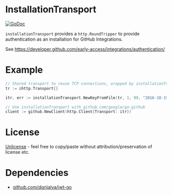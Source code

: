 # InstallationTransport

[![GoDoc](https://godoc.org/github.com/bradleyfalzon/installationTransport?status.svg)](https://godoc.org/github.com/bradleyfalzon/installationTransport)

`installationTransport` provides a `http.RoundTripper` to provide authentication as an installation for GitHub
Integrations.

See https://developer.github.com/early-access/integrations/authentication/

# Example

```go
// Shared transport to reuse TCP connections, wrapped by installationTransport.
tr := &http.Transport{}

itr, err := installationTransport.NewKeyFromFile(tr, 1, 99, "2016-10-19.private-key.pem")

// Use installationTransport with github.com/google/go-github
client := github.NewClient(http.Client{Transport: itr})
```

# License

[Unlicense](LICENSE) - feel free to copy/paste without attribution/preservation of license etc.

# Dependencies

- [github.com/dgrijalva/jwt-go](https://github.com/dgrijalva/jwt-go)
